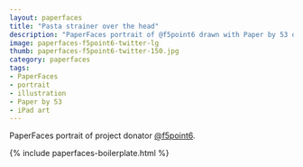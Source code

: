 ```yaml
---
layout: paperfaces
title: "Pasta strainer over the head"
description: "PaperFaces portrait of @f5point6 drawn with Paper by 53 on an iPad."
image: paperfaces-f5point6-twitter-lg
thumb: paperfaces-f5point6-twitter-150.jpg
category: paperfaces
tags: 
- PaperFaces
- portrait
- illustration
- Paper by 53
- iPad art
---
```


PaperFaces portrait of project donator [@f5point6](http://twitter.com/f5point6).

{% include paperfaces-boilerplate.html %}